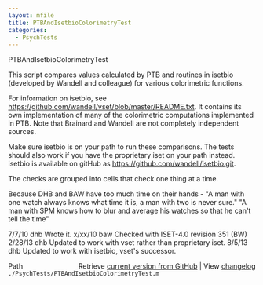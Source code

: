 ```yaml
---
layout: mfile
title: PTBAndIsetbioColorimetryTest
categories:
  - PsychTests
---
```


PTBAndIsetbioColorimetryTest

This script compares values calculated by PTB and routines in isetbio \(developed by
Wandell and colleague\) for various colorimetric functions.

For information on isetbio, see https://github.com/wandell/vset/blob/master/README.txt.
It contains its own implementation of many of the colorimetric computations
implemented in PTB.  Note that Brainard and Wandell are not completely
independent sources.

Make sure isetbio is on your path to run these comparisons.  The tests should
also work if you have the proprietary iset on your path instead.
isetbio is available on gitHub as https://github.com/wandell/isetbio.git.

The checks are grouped into cells that check one thing at a time.

Because DHB and BAW have too much time on their hands \-
 "A man with one watch always knows what time it is, a man with two is never sure."
 "A man with SPM knows how to blur and average his watches so that he can't tell the time"

7/7/10  dhb  Wrote it.
x/xx/10 baw  Checked with ISET\-4.0 revision 351 \(BW\)
2/28/13 dhb  Updated to work with vset rather than proprietary iset.
8/5/13  dhb  Updated to work with isetbio, vset's successor.


<div class="code_header" style="text-align:right;">
  <span style="float:left;">Path&nbsp;&nbsp;</span> <span class="counter">Retrieve <a href=
  "https://raw.github.com/Psychtoolbox-3/Psychtoolbox-3/beta/./PsychTests/PTBAndIsetbioColorimetryTest.m">current version from GitHub</a> | View <a href=
  "https://github.com/Psychtoolbox-3/Psychtoolbox-3/commits/beta/./PsychTests/PTBAndIsetbioColorimetryTest.m">changelog</a></span>
</div>
<div class="code">
  <code>./PsychTests/PTBAndIsetbioColorimetryTest.m</code>
</div>
